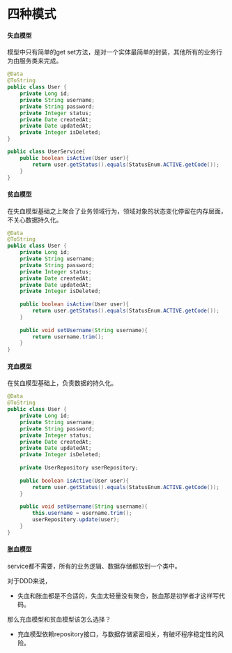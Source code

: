 # 四种模式

#### **失血模型**

模型中只有简单的get set方法，是对一个实体最简单的封装，其他所有的业务行为由服务类来完成。

```java
@Data
@ToString
public class User {
    private Long id;
    private String username;
    private String password;
    private Integer status;
    private Date createdAt;
    private Date updatedAt;
    private Integer isDeleted;
}
```

```java
public class UserService{
    public boolean isActive(User user){
        return user.getStatus().equals(StatusEnum.ACTIVE.getCode());
    }
}
```

#### **贫血模型** 

在失血模型基础之上聚合了业务领域行为，领域对象的状态变化停留在内存层面，不关心数据持久化。

```java
@Data
@ToString
public class User {
    private Long id;
    private String username;
    private String password;
    private Integer status;
    private Date createdAt;
    private Date updatedAt;
    private Integer isDeleted;
    
    public boolean isActive(User user){
        return user.getStatus().equals(StatusEnum.ACTIVE.getCode());
    }
    
    public void setUsername(String username){
        return username.trim();
    }
}
```

#### **充血模型**

在贫血模型基础上，负责数据的持久化。

```java
@Data
@ToString
public class User {
    private Long id;
    private String username;
    private String password;
    private Integer status;
    private Date createdAt;
    private Date updatedAt;
    private Integer isDeleted;
    
    private UserRepository userRepository;
    
    public boolean isActive(User user){
        return user.getStatus().equals(StatusEnum.ACTIVE.getCode());
    }
    
    public void setUsername(String username){
        this.username = username.trim();
        userRepository.update(user);
    }
}
```

#### **胀血模型**

service都不需要，所有的业务逻辑、数据存储都放到一个类中。

对于DDD来说，

- 失血和胀血都是不合适的，失血太轻量没有聚合，胀血那是初学者才这样写代码。

那么充血模型和贫血模型该怎么选择？

- 充血模型依赖repository接口，与数据存储紧密相关，有破坏程序稳定性的风险。

